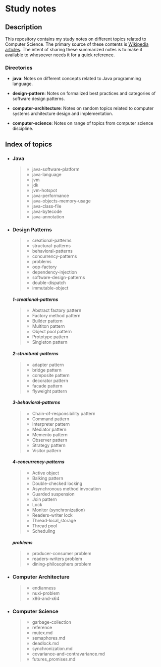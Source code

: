 Study notes
=========

Description
-----

This repository contains my study notes on different topics related to Computer Science. The primary source of these contents is [Wikipedia articles](https://en.wikipedia.org). The intent of sharing these summarized notes is to make it available to whosoever needs it for a quick reference.

### Directories

- **java**: Notes on different concepts related to Java programming language.

- **design-pattern**: Notes on formalized best practices and categories of software design patterns.

- **computer-architecture**: Notes on random topics related to computer systems architecture design and implementation.

- **computer-science**: Notes on range of topics from computer science discipline.


Index of topics
-----

- ### **Java**
	> * java-software-platform
	> * java-language
	> * jvm
	> * jdk
	> * jvm-hotspot
	> * java-performance
	> * java-objects-memory-usage
	> * java-class-file
	> * java-bytecode
	> * java-annotation


- ### **Design Patterns**
	> * creational-patterns
	> * structural-patterns
	> * behavioral-patterns
	> * concurrency-patterns
	> * problems
	> * oop-factory
	> * dependency-injection
	> * software-design-patterns
	> * double-dispatch
	> * immutable-object
	
	#### *1-creational-patterns*
	> * Abstract factory pattern
	> * Factory method pattern
	> * Builder pattern
	> * Multiton pattern
	> * Object pool pattern
	> * Prototype pattern
	> * Singleton pattern
	
	#### *2-structural-patterns*
	> * adapter pattern
	> * bridge pattern
	> * composite pattern
	> * decorator pattern
	> * facade pattern
	> * flyweight pattern
	
	#### *3-behavioral-patterns*
	> *  Chain-of-responsibility pattern
	> *  Command pattern
	> *  Interpreter pattern
	> *  Mediator pattern
	> *  Memento pattern
	> *  Observer pattern
	> *  Strategy pattern
	> *  Visitor pattern
	
	#### *4-concurrency-patterns*
	> * Active object
	> * Balking pattern
	> * Double-checked locking
	> * Asynchronous method invocation
	> * Guarded suspension
	> * Join pattern
	> * Lock
	> * Monitor (synchronization)
	> * Readers-writer lock
	> * Thread-local_storage
	> * Thread pool
	> * Scheduling
	
	#### *problems*
	> * producer-consumer problem
	> * readers-writers problem
	> * dining-philosophers problem


- ### **Computer Architecture**
	> * endianness
	> * nuxi-problem
	> * x86-and-x64


- ### **Computer Science**
	> * garbage-collection
	> * reference
	> * mutex.md
	> * semaphores.md
	> * deadlock.md
	> * synchronization.md
	> * covariance-and-contravariance.md
	> * futures_promises.md

	

